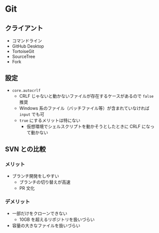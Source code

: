 # Git

## クライアント
- コマンドライン
- GitHub Desktop
- TortoiseGit
- SourceTree
- Fork

## 設定
- `core.autocrlf`
  - CRLF じゃないと動かないファイルが存在するケースがあるので `false` 推奨
  - Windows 系のファイル（バッチファイル等）が含まれていなければ `input` でも可
  - `true` にするメリットは特にない
    - 仮想環境でシェルスクリプトを動かそうとしたときに CRLF になって動かない

## SVN との比較

### メリット
- ブランチ開発をしやすい
  - ブランチの切り替えが高速
  - PR 文化

### デメリット
- 一部だけをクローンできない
  - 10GB を超えるリポジトリを扱いづらい
- 容量の大きなファイルを扱いづらい
